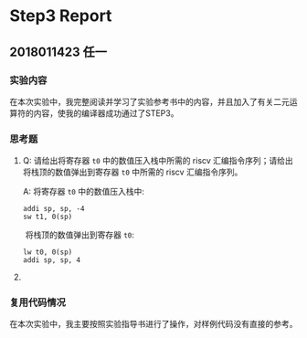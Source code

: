 # Step3 Report

## 2018011423 任一

### 实验内容

在本次实验中，我完整阅读并学习了实验参考书中的内容，并且加入了有关二元运算符的内容，使我的编译器成功通过了STEP3。



### 思考题

1. Q: 请给出将寄存器 `t0` 中的数值压入栈中所需的 riscv 汇编指令序列；请给出将栈顶的数值弹出到寄存器 `t0` 中所需的 riscv 汇编指令序列。

   A: 将寄存器 `t0` 中的数值压入栈中:

   ```assembly
   addi sp, sp, -4
   sw t1, 0(sp)
   ```

   ​	将栈顶的数值弹出到寄存器 `t0`:

   ```assembly
   lw t0, 0(sp)
   addi sp, sp, 4
   ```

2. 



### 复用代码情况

在本次实验中，我主要按照实验指导书进行了操作，对样例代码没有直接的参考。
